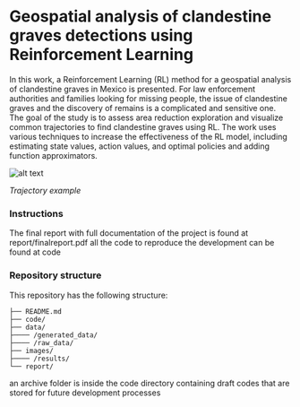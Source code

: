 # Geospatial analysis of clandestine graves detections using Reinforcement Learning

In this work, a Reinforcement Learning (RL) method for a geospatial analysis of clandestine graves in Mexico is presented. For law enforcement authorities and families 
looking for missing people, the issue of clandestine graves and the discovery of remains is a complicated and sensitive one. The goal of the study is to assess area reduction exploration and visualize common trajectories to find clandestine graves using RL. The work uses various techniques to increase the effectiveness of the RL model, including estimating state values, action values, and optimal policies and adding function approximators.

![alt text](https://github.com/valeriavla/clandestine_graves/blob/main/report/trajectory_FA.gif)

*Trajectory example*

### Instructions
The final report with full documentation of the project is found at report/finalreport.pdf all the code to reproduce the development can be found at code

### Repository structure
This repository has the following structure:

```.
├── README.md
├── code/
├── data/
├──── /generated_data/
├──── /raw_data/
├── images/
├──── /results/
└── report/
```
an archive folder is inside the code directory containing draft codes that are stored for future development processes
